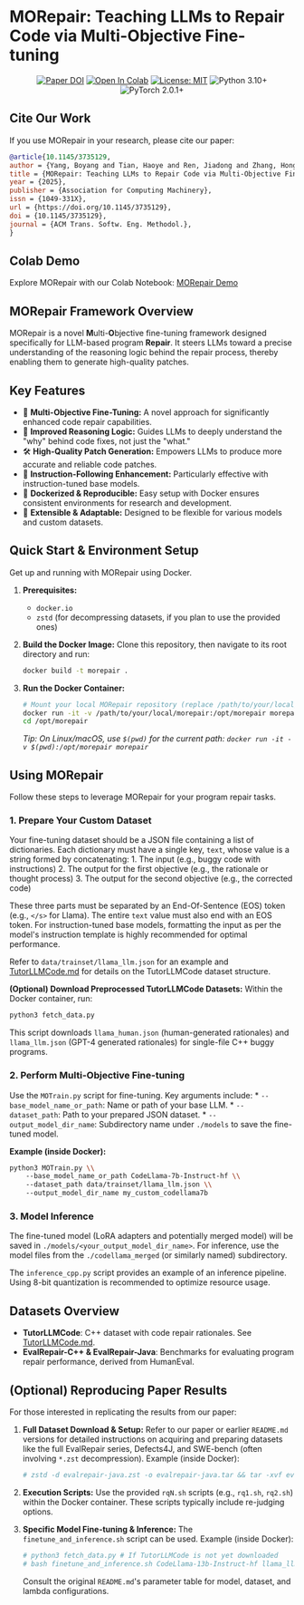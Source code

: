 # MORepair: Teaching LLMs to Repair Code via Multi-Objective Fine-tuning

<p align="center">
  <a href="https://doi.org/10.1145/3735129"><img src="https://img.shields.io/badge/DOI-10.1145/3735129-blue.svg" alt="Paper DOI"></a>
  <a href="https://colab.research.google.com/drive/1vlabdN5Oucm-5kVtMHuEw-kvqDOtB5hg"><img src="https://colab.research.google.com/assets/colab-badge.svg" alt="Open In Colab"></a>
  <a href="LICENSE.md"><img src="https://img.shields.io/badge/License-MIT-yellow.svg" alt="License: MIT"></a>
  <img src="https://img.shields.io/badge/Python-3.10+-blue.svg" alt="Python 3.10+">
  <img src="https://img.shields.io/badge/PyTorch-2.0.1+-orange.svg" alt="PyTorch 2.0.1+">
</p>

## Cite Our Work

If you use MORepair in your research, please cite our paper:

```bibtex
@article{10.1145/3735129,
author = {Yang, Boyang and Tian, Haoye and Ren, Jiadong and Zhang, Hongyu and Klein, Jacques and Bissyande, Tegawende and Le Goues, Claire and Jin, Shunfu},
title = {MORepair: Teaching LLMs to Repair Code via Multi-Objective Fine-Tuning},
year = {2025},
publisher = {Association for Computing Machinery},
issn = {1049-331X},
url = {https://doi.org/10.1145/3735129},
doi = {10.1145/3735129},
journal = {ACM Trans. Softw. Eng. Methodol.},
}
```

## Colab Demo

Explore MORepair with our Colab Notebook:
[MORepair Demo](https://colab.research.google.com/drive/1vlabdN5Oucm-5kVtMHuEw-kvqDOtB5hg)

## MORepair Framework Overview

MORepair is a novel **M**ulti-**O**bjective fine-tuning framework designed specifically for LLM-based program **Repair**. It steers LLMs toward a precise understanding of the reasoning logic behind the repair process, thereby enabling them to generate high-quality patches.

## Key Features

*   🚀 **Multi-Objective Fine-Tuning:** A novel approach for significantly enhanced code repair capabilities.
*   🧠 **Improved Reasoning Logic:** Guides LLMs to deeply understand the "why" behind code fixes, not just the "what."
*   🛠️ **High-Quality Patch Generation:** Empowers LLMs to produce more accurate and reliable code patches.
*   📄 **Instruction-Following Enhancement:** Particularly effective with instruction-tuned base models.
*   🐳 **Dockerized & Reproducible:** Easy setup with Docker ensures consistent environments for research and development.
*   🧩 **Extensible & Adaptable:** Designed to be flexible for various models and custom datasets.

## Quick Start & Environment Setup

Get up and running with MORepair using Docker.

1.  **Prerequisites:**
    *   `docker.io`
    *   `zstd` (for decompressing datasets, if you plan to use the provided ones)

2.  **Build the Docker Image:**
    Clone this repository, then navigate to its root directory and run:
    ```bash
    docker build -t morepair .
    ```

3.  **Run the Docker Container:**
    ```bash
    # Mount your local MORepair repository (replace /path/to/your/local/morepair with the actual path)
    docker run -it -v /path/to/your/local/morepair:/opt/morepair morepair
    cd /opt/morepair
    ```
    *Tip: On Linux/macOS, use `$(pwd)` for the current path: `docker run -it -v $(pwd):/opt/morepair morepair`*

## Using MORepair

Follow these steps to leverage MORepair for your program repair tasks.

### 1. Prepare Your Custom Dataset

Your fine-tuning dataset should be a JSON file containing a list of dictionaries. Each dictionary must have a single key, `text`, whose value is a string formed by concatenating:
    1.  The input (e.g., buggy code with instructions)
    2.  The output for the first objective (e.g., the rationale or thought process)
    3.  The output for the second objective (e.g., the corrected code)

These three parts must be separated by an End-Of-Sentence (EOS) token (e.g., `</s>` for Llama). The entire `text` value must also end with an EOS token. For instruction-tuned base models, formatting the input as per the model's instruction template is highly recommended for optimal performance.

Refer to `data/trainset/llama_llm.json` for an example and [TutorLLMCode.md](TutorLLMCode.md) for details on the TutorLLMCode dataset structure.

**(Optional) Download Preprocessed TutorLLMCode Datasets:**
Within the Docker container, run:
```bash
python3 fetch_data.py
```
This script downloads `llama_human.json` (human-generated rationales) and `llama_llm.json` (GPT-4 generated rationales) for single-file C++ buggy programs.

### 2. Perform Multi-Objective Fine-tuning

Use the `MOTrain.py` script for fine-tuning. Key arguments include:
    *   `--base_model_name_or_path`: Name or path of your base LLM.
    *   `--dataset_path`: Path to your prepared JSON dataset.
    *   `--output_model_dir_name`: Subdirectory name under `./models` to save the fine-tuned model.

**Example (inside Docker):**
```bash
python3 MOTrain.py \\
    --base_model_name_or_path CodeLlama-7b-Instruct-hf \\
    --dataset_path data/trainset/llama_llm.json \\
    --output_model_dir_name my_custom_codellama7b
```

### 3. Model Inference

The fine-tuned model (LoRA adapters and potentially merged model) will be saved in `./models/<your_output_model_dir_name>`. For inference, use the model files from the `./codellama_merged` (or similarly named) subdirectory.

The `inference_cpp.py` script provides an example of an inference pipeline. Using 8-bit quantization is recommended to optimize resource usage.

## Datasets Overview

*   **TutorLLMCode**: C++ dataset with code repair rationales. See [TutorLLMCode.md](TutorLLMCode.md).
*   **EvalRepair-C++ & EvalRepair-Java**: Benchmarks for evaluating program repair performance, derived from HumanEval.

## (Optional) Reproducing Paper Results

For those interested in replicating the results from our paper:

1.  **Full Dataset Download & Setup:**
    Refer to our paper or earlier `README.md` versions for detailed instructions on acquiring and preparing datasets like the full EvalRepair series, Defects4J, and SWE-bench (often involving `*.zst` decompression).
    Example (inside Docker):
    ```bash
    # zstd -d evalrepair-java.zst -o evalrepair-java.tar && tar -xvf evalrepair-java.tar
    ```

2.  **Execution Scripts:**
    Use the provided `rqN.sh` scripts (e.g., `rq1.sh`, `rq2.sh`) within the Docker container. These scripts typically include re-judging options.

3.  **Specific Model Fine-tuning & Inference:**
    The `finetune_and_inference.sh` script can be used.
    Example (inside Docker):
    ```bash
    # python3 fetch_data.py # If TutorLLMCode is not yet downloaded
    # bash finetune_and_inference.sh CodeLlama-13b-Instruct-hf llama_llm codellama13b-stdft 0
    ```
    Consult the original `README.md`'s parameter table for model, dataset, and lambda configurations.
